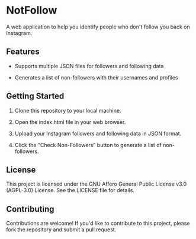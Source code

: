 # NotFollow
A web application to help you identify people who don't follow you back on Instagram.

## Features

- Supports multiple JSON files for followers and following data

- Generates a list of non-followers with their usernames and profiles

## Getting Started

1. Clone this repository to your local machine.

2. Open the index.html file in your web browser.

3. Upload your Instagram followers and following data in JSON format.

4. Click the "Check Non-Followers" button to generate a list of non-followers.

## License

This project is licensed under the GNU Affero General Public License v3.0 (AGPL-3.0) License. See the LICENSE file for details.

## Contributing

Contributions are welcome! If you'd like to contribute to this project, please fork the repository and submit a pull request.
